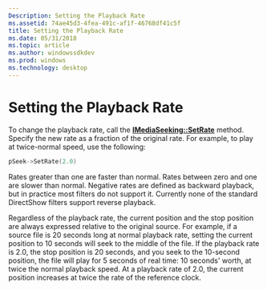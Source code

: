 ```yaml
---
Description: Setting the Playback Rate
ms.assetid: 74ae45d3-4fea-491c-af1f-46768df41c5f
title: Setting the Playback Rate
ms.date: 05/31/2018
ms.topic: article
ms.author: windowssdkdev
ms.prod: windows
ms.technology: desktop
---
```


# Setting the Playback Rate

To change the playback rate, call the [**IMediaSeeking::SetRate**](/windows/win32/Strmif/nf-strmif-imediaseeking-setrate?branch=master) method. Specify the new rate as a fraction of the original rate. For example, to play at twice-normal speed, use the following:


```C++
pSeek->SetRate(2.0)
```



Rates greater than one are faster than normal. Rates between zero and one are slower than normal. Negative rates are defined as backward playback, but in practice most filters do not support it. Currently none of the standard DirectShow filters support reverse playback.

Regardless of the playback rate, the current position and the stop position are always expressed relative to the original source. For example, if a source file is 20 seconds long at normal playback rate, setting the current position to 10 seconds will seek to the middle of the file. If the playback rate is 2.0, the stop position is 20 seconds, and you seek to the 10-second position, the file will play for 5 seconds of real time: 10 seconds' worth, at twice the normal playback speed. At a playback rate of 2.0, the current position increases at twice the rate of the reference clock.

 

 



